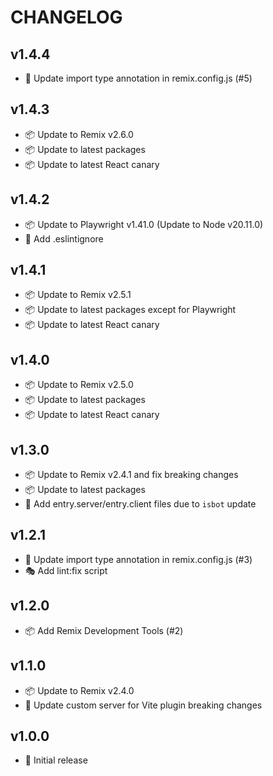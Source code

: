 # CHANGELOG

## v1.4.4

- 🔨 Update import type annotation in remix.config.js (#5)

## v1.4.3

- 📦 Update to Remix v2.6.0
- 📦 Update to latest packages
- 📦 Update to latest React canary

## v1.4.2

- 📦 Update to Playwright v1.41.0 (Update to Node v20.11.0)
- 🙈 Add .eslintignore

## v1.4.1

- 📦 Update to Remix v2.5.1
- 📦 Update to latest packages except for Playwright
- 📦 Update to latest React canary

## v1.4.0

- 📦 Update to Remix v2.5.0
- 📦 Update to latest packages
- 📦 Update to latest React canary

## v1.3.0

- 📦 Update to Remix v2.4.1 and fix breaking changes
- 📦 Update to latest packages
- 🔨 Add entry.server/entry.client files due to `isbot` update

## v1.2.1

- 🔨 Update import type annotation in remix.config.js (#3)
- 🎭 Add lint:fix script

## v1.2.0

- 📦 Add Remix Development Tools (#2)

## v1.1.0

- 📦 Update to Remix v2.4.0
- 🔨 Update custom server for Vite plugin breaking changes

## v1.0.0

- 🎉 Initial release
